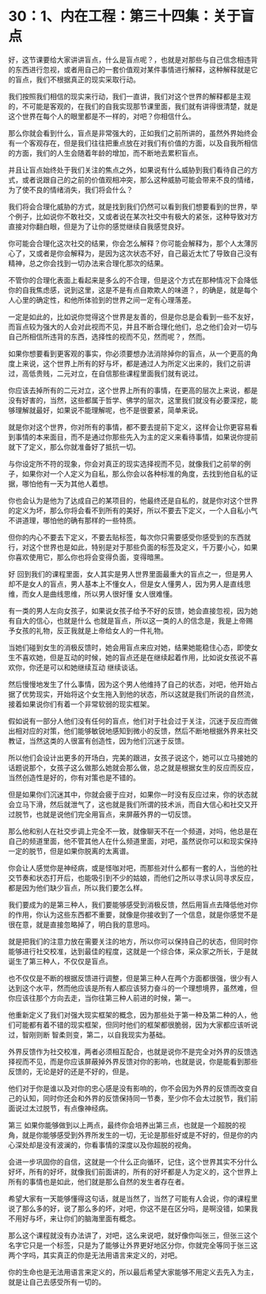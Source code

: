 # 30：1、内在工程：第三十四集：关于盲点

好，这节课要给大家讲讲盲点，什么是盲点呢？，也就是对那些与自己信念相违背的东西进行忽视，或者用自己的一套价值观对某件事情进行解释，这种解释就是它的盲点，我们不根据真正的现实采取行动。

我们按照我们相信的现实来行动，我们一直讲，我们对这个世界的解释都是主观的，不可能是客观的，在我们的自我实现那节课里面，我们就有讲得很清楚，就是这个世界在每个人的眼里都是不一样的，对吧？你相信什么。

那么你就会看到什么，盲点是非常强大的，正如我们之前所讲的，虽然外界始终会有一个客观存在，但是我们往往把重点放在对我们有价值的方面，以及自我所相信的方面，我们的人生会随着年龄的增加，而不断地去累积盲点。

并且让盲点始终处于我们关注的焦点之外，如果说有什么威胁到我们看待自己的方式，或者说跟自己的之前的价值观相冲突，那么这种威胁可能会带来不良的情绪，为了使不良的情绪消失，我们将会什么？

我们将会合理化威胁的方式，就是找到我们仍然可以看到我们想要看到的世界，举个例子，比如说你不敢社交，又或者说在某次社交中有极大的紧张，这种导致对方直接对你翻白眼，但是为了让你的感觉继续自我感觉良好。

你可能会合理化这次社交的结果，你会怎么解释？你可能会解释为，那个人太薄厉心了，又或者是你会解释为，是因为这次状态不好，自己最近太忙了导致自己没有精神，总之你会找到一切办法来合理化那次的结果。

不管你的合理化表面上看起来是多么的不合理，但是这个方式在那种情况下会降低你的自我焦虑感，说到这里，这是不是有点自欺欺人的味道？，的确是，就是每个人心里的确定性，和他所体验到的世界之间一定有心理落差。

一定是如此的，比如说你觉得这个世界是友善的，但是你总是会看到一些不友好，而盲点较为强大的人会对此视而不见，并且不断合理化他们，总之他们会对一切与自己所相信所违背的东西，选择性的视而不见，然而呢？，然而。

如果你想要看到更客观的事实，你必须要想办法消除掉你的盲点，从一个更高的角度上来说，这个世界上所有的好与坏，都是通过人为所定义出来的，我们之前讲过，高低贵贱，二元对立，在自信那些课程里面我们就有说过。

你应该去掉所有的二元对立，这个世界上所有的事情，在更高的层次上来说，都是没有好害的，当然，这些都属于哲学、佛学的层次，这里我们就没有必要深挖，能够理解就最好，如果说不能理解呢，也不是很要紧，简单来说。

就是你对这个世界，你对所有的事情，都不要去提前下定义，这样会让你更容易看到事情的本来面目，而不是通过你那些先入为主的定义来看待事情，如果说你提前就下了定义，那么你就准备好了抵抗一切。

与你设定所不符的现象，你会对真正的现实选择视而不见，就像我们之前举的例子，如果你对一个人定义为自私，那么你会以各种标准的角度，去找到他自私的证据，哪怕他有一天为其他人着想。

你也会认为是他为了达成自己的某项目的，他最终还是自私的，就是你对这个世界的定义为坏，那么你将会看不到所有的美好，所以不要去下定义，一个人自私小气不讲道理，哪怕他的确有那样的一些特质。

但你的内心不要去下定义，不要去贴标签，每次你只需要感受你感受到的东西就行，对这个世界也是如此，特别是对于那些负面的标签及定义，千万要小心，如果你喜欢使用它，那么你也将会变得负面，变得暗黑。

好 回到我们的课程里面，女人其实是男人世界里面最重大的盲点之一，但是男人却不是女人的盲点，男人基本上不懂女人，但是女人懂男人，因为男人是直线思维，而女人是曲线思维，所以男人很好懂 女人很难懂。

有一类的男人左向女孩子，如果说女孩子给予不好的反馈，她会直接忽视，因为她有自大的信心，也就是什么 也就是盲点，所以这一类的人的信念是，我是上帝赐予女孩的礼物，反正我就是上帝给女人的一件礼物。

当她们碰到女生的消极反馈时，她会用盲点来应对她，结果她能稳住心态，即使女生不喜欢她，但是互动的时候，她的盲点还是在继续起着作用，比如说女孩说不喜欢你，你还是可以和她继续互动 继续谈话。

然后慢慢地发生了什么事情，因为这个男人他维持了自己的状态，对吧，他开始占据了优势现实，开始将这个女生拖入到他的状态，所以这就是我们所说的自然流，接着如果说你们有着一个非常软弱的现实框架。

假如说有一部分人他们没有任何的盲点，他们对于社会过于关注，沉迷于反应而做出相对应的对策，他们能够敏锐地感知到微小的反馈，然后不断地根据外界来社交教证，当然这类的人很富有创造性，因为他们沉迷于反馈。

所以他们会设计出更多的开场白，完美的跟进，女孩子说这个，她可以立马接她的话题说那个，女孩子这么做那么她就会那么做，总之就是根据女生的反应而反应，当然创造性是好的，你有对策也是不错的。

但是如果你们沉迷其中，你就会疲于应对，如果你一时没有反应过来，你的状态就会立马下滑，然后就泄气了，这也就是我们所谓的技术派，而自大信心和社交又开过脱节，也就是说他们完全用盲点，来屏蔽外界的一切反馈。

那么他和别人在社交步调上完全不一致，就像聊天不在一个频道，对吗，他总是在自己的频道里面，他不管其他人在什么频道里面，对吧，虽然说你可以和现实保持一定的脱节，但是如果你脱离的太离谱。

你会让人感觉你是神经病，或是怪咖对吧，而那些对什么都有一套的人，当他的社交节奏和状态打开后，也能吸引到不少的姑娘，而他们之所以寻求认同寻求反应，都是因为他们缺少盲点，所以我们要怎么样。

我们要成为的是第三种人，我们要能够感受到消极反馈，然后用盲点去降低他对你的作用，你认为这些东西都不重要，就像是你接收到了一个信息，就是你感觉不是很在意，就是直接忽略掉了，明白我的意思吗。

就是把我们的注意力放在需要关注的地方，所以你可以保持自己的状态，但同时你能够进行社交校准，达到最佳的程度，这就是一个综合体，采众家之所长，于是就诞生了第三种人，不仅仅是盲点。

也不仅仅是不断的根据反馈进行调整，但是第三种人在两个方面都很强，很少有人达到这个水平，然而他应该是所有人都应该努力奋斗的一个理想境界，虽然难，但你应该往那个方向去走，当你往第三种人前进的时候，第一。

他重新定义了我们对强大现实框架的概念，因为那些处于第一种及第二种的人，他们可能都有着不错的现实框架，但同时他们的框架都很脆弱，因为大家都应该听说过，智刚则断 智柔则变，第二，以自我现实为基础。

外界反馈作为社交校准，两者必须相互配合，也就是说你不是完全对外界的反馈选择视而不见，而是你应该屏蔽掉外界反馈对你的影响，也就是说，你是能看到那些反馈的，无论是好的还是不好的，但是。

他们对于你是谁以及对你的忠心感是没有影响的，你不会因为外界的反馈而改变自己的认知，同时你还会和外界的反馈保持同一节奏，至少你不会太过脱节，我们前面说过太过脱节，有点像神经病。

第三 如果你能够做到以上两点，最终你会培养出第三点，也就是一个超脱的视角，就是你能够感受到外界所发生的一切，无论是那些好或是不好的，但是你的内心深处却是没有波澜的，你看事情的深度以及你超脱的视角。

会进一步巩固你的自信，这就是一个什么正向循环，记住，这个世界其实不分什么好坏，所有的好坏，就像我们前面讲的，所有的好坏都是人为定义的，这个世界上所有的事情也是如此，他们就是那么自然的发生者存在者。

希望大家有一天能够懂得这句话，就是当然了，当然了可能有人会说，你的课程里说了那么多的好，说了那么多的坏，对吧，你这不是在区分吗，是啊没错，如果我不用好与坏，来让你们的脑海里面有概念。

那么这个课程就没有办法讲了，对吧，这么来说吧，就好像你叫张三，但张三这个名字它只是一个标签，只是为了能够让外界更好地区分你，你就完全等同于张三这两个字吗，其实真正的你是无法用语言来定义的，对吧。

你的生命也是无法用语言来定义的，所以最后希望大家能够不用定义去先入为主，就是让自己去感受所有一切的。